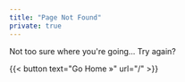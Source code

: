 ```yaml
---
title: "Page Not Found"
private: true
---
```


Not too sure where you're going... Try again?

{{< button text="Go Home »" url="/" >}}